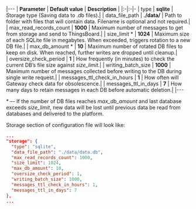 |---
| **Parameter**               | **Default value**                            | **Description** |
|:-|:-|-
| type                        | **sqlite**                                   | Storage type (Saving data to .db files).|
| data_file_path              | **./data/**                                  | Path to folder with files that will contain data. Filename is optional and not required.|
| max_read_records_count      | **1000**                                     | Maximum number of messages to get from storage and send to ThingsBoard.|
| size_limit *                | **1024**                                     | Maximum size of each SQLite file in megabytes. When exceeded, triggers rotation to a new DB file.|
| max_db_amount *             | **10**                                       | Maximum number of rotated DB files to keep on disk. When reached, further writes are dropped until cleanup.|    
| oversize_check_period       | **1**                                        | How frequently (in minutes) to check the current DB’s file size against *size_limit*.|
| writing_batch_size          | **1000**                                     | Maximum number of messages collected before writing to the DB during single write request.|
| messages_ttl_check_in_hours | **1**                                        | How often will Gateway check data for obsolescence.|
| messages_ttl_in_days        | **7**                                        | How many days to retain messages in each DB before automatic deletion.|
|---


\* –- If the number of DB files reaches *max_db_amount* and last database exceeds *size_limit*, new data will be lost until previous data be read from databases and delivered to the platform.<br>


Storage section of configuration file will look like:

```json
...
"storage": {
  "type": "sqlite",
  "data_file_path": "./data/data.db", 
  "max_read_records_count": 1000,
  "size_limit": 1024,
  "max_db_amount": 10,
  "oversize_check_period": 1,
  "writing_batch_size": 1000,
  "messages_ttl_check_in_hours": 1,
  "messages_ttl_in_days": 7
},
...
```
